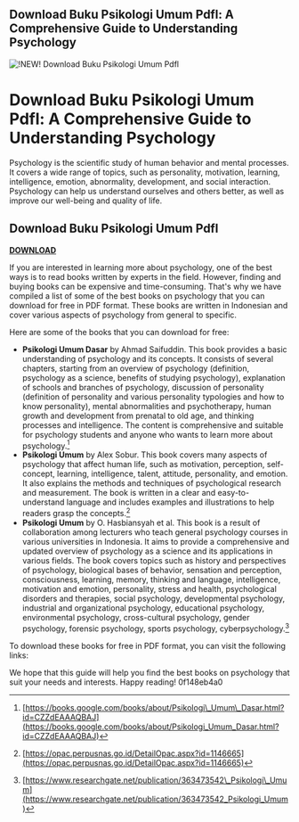 ## Download Buku Psikologi Umum Pdfl: A Comprehensive Guide to Understanding Psychology

 
![!NEW! Download Buku Psikologi Umum Pdfl](https://encrypted-tbn3.gstatic.com/images?q=tbn:ANd9GcQWTCDpksRGFOThdqD9Pw2hltp3FffMxJlGqbIkwpSF0fC2pEpmmyB30Eg)

 
# Download Buku Psikologi Umum Pdfl: A Comprehensive Guide to Understanding Psychology
  
Psychology is the scientific study of human behavior and mental processes. It covers a wide range of topics, such as personality, motivation, learning, intelligence, emotion, abnormality, development, and social interaction. Psychology can help us understand ourselves and others better, as well as improve our well-being and quality of life.
 
## Download Buku Psikologi Umum Pdfl


[**DOWNLOAD**](https://www.google.com/url?q=https%3A%2F%2Furllio.com%2F2tKE8d&sa=D&sntz=1&usg=AOvVaw3jpE-6a1MoHT9_CWMg8sF8)

  
If you are interested in learning more about psychology, one of the best ways is to read books written by experts in the field. However, finding and buying books can be expensive and time-consuming. That's why we have compiled a list of some of the best books on psychology that you can download for free in PDF format. These books are written in Indonesian and cover various aspects of psychology from general to specific.
  
Here are some of the books that you can download for free:
  
- **Psikologi Umum Dasar** by Ahmad Saifuddin. This book provides a basic understanding of psychology and its concepts. It consists of several chapters, starting from an overview of psychology (definition, psychology as a science, benefits of studying psychology), explanation of schools and branches of psychology, discussion of personality (definition of personality and various personality typologies and how to know personality), mental abnormalities and psychotherapy, human growth and development from prenatal to old age, and thinking processes and intelligence. The content is comprehensive and suitable for psychology students and anyone who wants to learn more about psychology.[^1^]
- **Psikologi Umum** by Alex Sobur. This book covers many aspects of psychology that affect human life, such as motivation, perception, self-concept, learning, intelligence, talent, attitude, personality, and emotion. It also explains the methods and techniques of psychological research and measurement. The book is written in a clear and easy-to-understand language and includes examples and illustrations to help readers grasp the concepts.[^2^]
- **Psikologi Umum** by O. Hasbiansyah et al. This book is a result of collaboration among lecturers who teach general psychology courses in various universities in Indonesia. It aims to provide a comprehensive and updated overview of psychology as a science and its applications in various fields. The book covers topics such as history and perspectives of psychology, biological bases of behavior, sensation and perception, consciousness, learning, memory, thinking and language, intelligence, motivation and emotion, personality, stress and health, psychological disorders and therapies, social psychology, developmental psychology, industrial and organizational psychology, educational psychology, environmental psychology, cross-cultural psychology, gender psychology, forensic psychology, sports psychology, cyberpsychology.[^3^]

To download these books for free in PDF format, you can visit the following links:
  
[^1^]: [https://books.google.com/books/about/Psikologi\_Umum\_Dasar.html?id=CZZdEAAAQBAJ](https://books.google.com/books/about/Psikologi_Umum_Dasar.html?id=CZZdEAAAQBAJ)
 
[^2^]: [https://opac.perpusnas.go.id/DetailOpac.aspx?id=1146665](https://opac.perpusnas.go.id/DetailOpac.aspx?id=1146665)
 
[^3^]: [https://www.researchgate.net/publication/363473542\_Psikologi\_Umum](https://www.researchgate.net/publication/363473542_Psikologi_Umum)
  
We hope that this guide will help you find the best books on psychology that suit your needs and interests. Happy reading!
 0f148eb4a0
